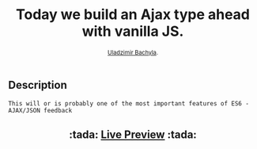 <h1 align="center">Today we build an Ajax type ahead with vanilla JS.</h1>

<div align="center">
  <sub>
    <a href="https://github.com/Bachyla">Uladzimir Bachyla</a>.
  </sub>
</div>

<br/>

## Description
```
This will or is probably one of the most important features of ES6 - AJAX/JSON feedback
```
<div align="center">
  <h2>
    :tada: <a href="https://rawcdn.githack.com/Bachyla/Rolling-Scopes-School/f004207460abb555ead103252a24949867ae732e/Stage%202/Code-Jam3/index.html">Live Preview<a> :tada:
  </h2>
</div>


